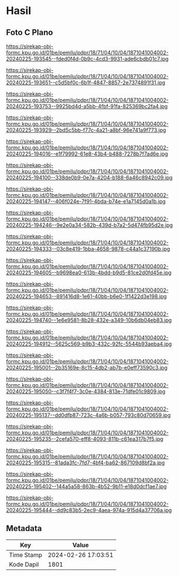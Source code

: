 # Hasil

## Foto C Plano

https://sirekap-obj-formc.kpu.go.id/01be/pemilu/pdpr/18/71/04/10/04/1871041004002-20240225-193545--fded0f4d-0b9c-4cd3-9931-ade6cbdb01c7.jpg

https://sirekap-obj-formc.kpu.go.id/01be/pemilu/pdpr/18/71/04/10/04/1871041004002-20240225-193651--c5d5bf0c-6b1f-4847-8857-2e7374891f31.jpg

https://sirekap-obj-formc.kpu.go.id/01be/pemilu/pdpr/18/71/04/10/04/1871041004002-20240225-193753--9925bd4d-a5bb-4fbf-91fa-825369bc2fa4.jpg

https://sirekap-obj-formc.kpu.go.id/01be/pemilu/pdpr/18/71/04/10/04/1871041004002-20240225-193929--2bd5c5bb-f77c-4a21-a8bf-96e741a9f773.jpg

https://sirekap-obj-formc.kpu.go.id/01be/pemilu/pdpr/18/71/04/10/04/1871041004002-20240225-194016--e1f79992-61e8-43b4-b488-7278b7f7ad6e.jpg

https://sirekap-obj-formc.kpu.go.id/01be/pemilu/pdpr/18/71/04/10/04/1871041004002-20240225-194100--338de0b9-0e7a-4204-b188-6a46c8942c09.jpg

https://sirekap-obj-formc.kpu.go.id/01be/pemilu/pdpr/18/71/04/10/04/1871041004002-20240225-194147--406f024e-7f91-4bda-b74e-e1a7145d0a1b.jpg

https://sirekap-obj-formc.kpu.go.id/01be/pemilu/pdpr/18/71/04/10/04/1871041004002-20240225-194246--9e2e0a34-582b-439d-b7a2-5d474fb95d2e.jpg

https://sirekap-obj-formc.kpu.go.id/01be/pemilu/pdpr/18/71/04/10/04/1871041004002-20240225-194333--03c8e419-1bba-4658-9878-c44a1c37190b.jpg

https://sirekap-obj-formc.kpu.go.id/01be/pemilu/pdpr/18/71/04/10/04/1871041004002-20240225-194605--b9698ea0-613b-4bdd-b9d5-81ce2d0fd45e.jpg

https://sirekap-obj-formc.kpu.go.id/01be/pemilu/pdpr/18/71/04/10/04/1871041004002-20240225-194653--891416d8-1e61-40bb-b6e0-1f1422d3e198.jpg

https://sirekap-obj-formc.kpu.go.id/01be/pemilu/pdpr/18/71/04/10/04/1871041004002-20240225-194740--1e6e9581-8b28-432e-a349-10b6db04eb83.jpg

https://sirekap-obj-formc.kpu.go.id/01be/pemilu/pdpr/18/71/04/10/04/1871041004002-20240225-194912--5625c569-b9b3-432c-92fc-5544b93aeba4.jpg

https://sirekap-obj-formc.kpu.go.id/01be/pemilu/pdpr/18/71/04/10/04/1871041004002-20240225-195001--2b35169e-8c15-4db2-ab7b-e0eff73590c3.jpg

https://sirekap-obj-formc.kpu.go.id/01be/pemilu/pdpr/18/71/04/10/04/1871041004002-20240225-195050--c3f7f4f7-3c0e-4384-813e-71dfe01c9809.jpg

https://sirekap-obj-formc.kpu.go.id/01be/pemilu/pdpr/18/71/04/10/04/1871041004002-20240225-195137--dd0dfb87-723c-4a6b-b057-793c80d70659.jpg

https://sirekap-obj-formc.kpu.go.id/01be/pemilu/pdpr/18/71/04/10/04/1871041004002-20240225-195235--2cefa570-eff8-4093-811b-c61ea317b7f5.jpg

https://sirekap-obj-formc.kpu.go.id/01be/pemilu/pdpr/18/71/04/10/04/1871041004002-20240225-195315--81ada3fc-7fd7-4bf4-ba62-867109d8bf2a.jpg

https://sirekap-obj-formc.kpu.go.id/01be/pemilu/pdpr/18/71/04/10/04/1871041004002-20240225-195402--144a5a58-863b-4b52-9b11-e18d0dcf1ae7.jpg

https://sirekap-obj-formc.kpu.go.id/01be/pemilu/pdpr/18/71/04/10/04/1871041004002-20240225-195444--dd9c83b5-2ec9-4aea-974a-915d4a37706a.jpg


## Metadata

| Key        | Value               |
| ---------- | ------------------- |
| Time Stamp | 2024-02-26 17:03:51 |
| Kode Dapil | 1801                |



